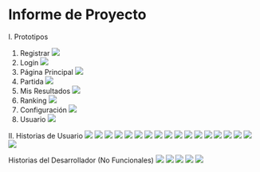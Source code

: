 # Informe de Proyecto

I. Prototipos

1. Registrar
![](https://i.imgur.com/sGACgWb.png)
2. Login
![](https://i.imgur.com/wvLucNF.png)
3. Página Principal
![](https://i.imgur.com/yPzrywM.png)
4. Partida
![](https://i.imgur.com/yG2gttx.png)
5. Mis Resultados
![](https://i.imgur.com/CBhvff8.png)
6. Ranking
![](https://i.imgur.com/CKMyzfH.png)
7. Configuración
![](https://i.imgur.com/gdBXfmD.png)
8. Usuario
![](https://i.imgur.com/mNO8GHy.png)



II. Historias de Usuario
![](https://i.imgur.com/R1Ua8cN.png)
![](https://i.imgur.com/y9VZ2JY.png)
![](https://i.imgur.com/4TAUFI7.png)
![](https://i.imgur.com/xirAJrR.png)
![](https://i.imgur.com/mcMqaDN.png)
![](https://i.imgur.com/DrzD9K0.png)
![](https://i.imgur.com/xNRcNOM.png)
![](https://i.imgur.com/knpTlku.png)
![](https://i.imgur.com/1lwNUz0.png)
![](https://i.imgur.com/sgHEQvu.png)
![](https://i.imgur.com/NxCGM2A.png)
![](https://i.imgur.com/AiFGToK.png)
![](https://i.imgur.com/uKmSU8t.png)
![](https://i.imgur.com/8M8jKL9.png)
![](https://i.imgur.com/8vU1EAW.png)
![](https://i.imgur.com/XhQ32rd.png)
![](https://i.imgur.com/NJpLIw1.png)
![](https://i.imgur.com/EV4sWw7.png)

Historias del Desarrollador (No Funcionales)
![](https://i.imgur.com/hRBExnT.png)
![](https://i.imgur.com/WrVUWk5.png)
![](https://i.imgur.com/YPwbxs5.png)
![](https://i.imgur.com/kdZAAAO.png)
![](https://i.imgur.com/rK8wMfH.png)






